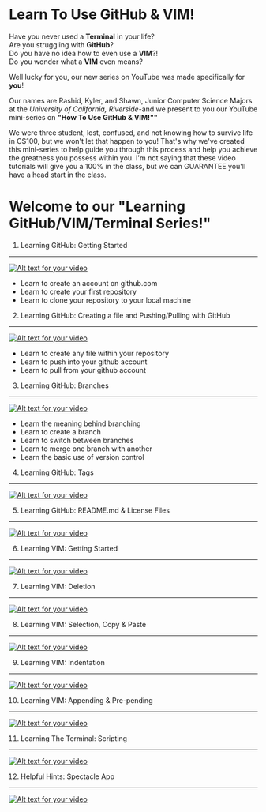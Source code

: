 Learn To Use GitHub & VIM!
===
Have you never used a **Terminal** in your life?  
Are you struggling with **GitHub**?  
Do you have no idea how to even use a **VIM**?!  
Do you wonder what a **VIM** even means?

Well lucky for you, our new series on YouTube was made specifically for **you**!

Our names are Rashid, Kyler, and Shawn, Junior Computer Science Majors at the *University of California, Riverside*-and we present to you our YouTube mini-series on **"How To Use GitHub & VIM!""**  

We were three student, lost, confused, and not knowing how to survive life in CS100, but we won't let that happen to you! That's why we've created this mini-series to help guide you through this process and help you achieve the greatness you possess within you. I'm not saying that these video tutorials will give you a 100% in the class, but we can GUARANTEE you'll have a head start in the class.

Welcome to our "Learning GitHub/VIM/Terminal Series!"
===


1. Learning GitHub: Getting Started
--------

[![Alt text for your video](http://img.youtube.com/vi/Fv5Cy8i14ck/0.jpg)](https://www.youtube.com/watch?v=Fv5Cy8i14ck)
* Learn to create an account on github.com  
* Learn to create your first repository  
* Learn to clone your repository to your local machine  


2. Learning GitHub: Creating a file and Pushing/Pulling with GitHub
---

[![Alt text for your video](http://img.youtube.com/vi/8vrVJT29K58/0.jpg)](https://www.youtube.com/watch?v=8vrVJT29K58)
* Learn to create any file within your repository
* Learn to push into your github account
* Learn to pull from your github account


3. Learning GitHub: Branches
---

[![Alt text for your video](http://img.youtube.com/vi/aNWihbLj75Q/0.jpg)](https://www.youtube.com/watch?v=aNWihbLj75Q)
* Learn the meaning behind branching
* Learn to create a branch
* Learn to switch between branches
* Learn to merge one branch with another
* Learn the basic use of version control


4. Learning GitHub: Tags
---

[![Alt text for your video](http://img.youtube.com/vi/Qf9-iMzz8tU/0.jpg)](https://www.youtube.com/watch?v=Qf9-iMzz8tU)


5. Learning GitHub: README.md & License Files
---

[![Alt text for your video](http://img.youtube.com/vi/HZaB8uVMXAg/0.jpg)](https://www.youtube.com/watch?v=HZaB8uVMXAg)


6. Learning VIM: Getting Started
---

[![Alt text for your video](http://img.youtube.com/vi/jQkyU6bgMIs/0.jpg)](https://www.youtube.com/watch?v=jQkyU6bgMIs)


7. Learning VIM: Deletion
---

[![Alt text for your video](http://img.youtube.com/vi/qjJ3nIcExhE/0.jpg)](https://www.youtube.com/watch?v=qjJ3nIcExhE)


8. Learning VIM: Selection, Copy & Paste
---

[![Alt text for your video](http://img.youtube.com/vi/-DN_xww8jOM/0.jpg)](https://www.youtube.com/watch?v=-DN_xww8jOM)


9. Learning VIM: Indentation
---

[![Alt text for your video](http://img.youtube.com/vi/UAcSoRLRLug/0.jpg)](https://www.youtube.com/watch?v=UAcSoRLRLug)


10. Learning VIM: Appending & Pre-pending
---

[![Alt text for your video](http://img.youtube.com/vi/j9MueYcWJbg/0.jpg)](https://www.youtube.com/watch?v=j9MueYcWJbg)


11. Learning The Terminal: Scripting
---

[![Alt text for your video](http://img.youtube.com/vi/XGfmOQMETbY/0.jpg)](https://www.youtube.com/watch?v=XGfmOQMETbY)


12. Helpful Hints: Spectacle App
---

[![Alt text for your video](http://img.youtube.com/vi/-PWJe6vr0rk/0.jpg)](https://www.youtube.com/watch?v=-PWJe6vr0rk)
